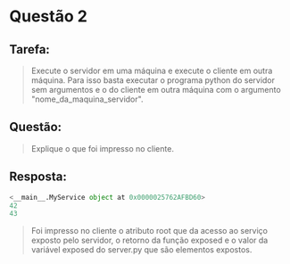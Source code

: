 # **Questão 2**

## **Tarefa**:
> Execute o servidor em uma máquina e execute o cliente em outra máquina. Para isso basta executar o programa python do servidor sem argumentos e o do cliente em outra máquina com o argumento "nome_da_maquina_servidor".

## **Questão**:
> Explique o que foi impresso no cliente.

## **Resposta**:
```python
<__main__.MyService object at 0x0000025762AFBD60>
42
43
```
> Foi impresso no cliente o atributo root que da acesso ao serviço exposto pelo servidor, o retorno da função exposed e o valor da variável exposed do server.py que são elementos expostos.